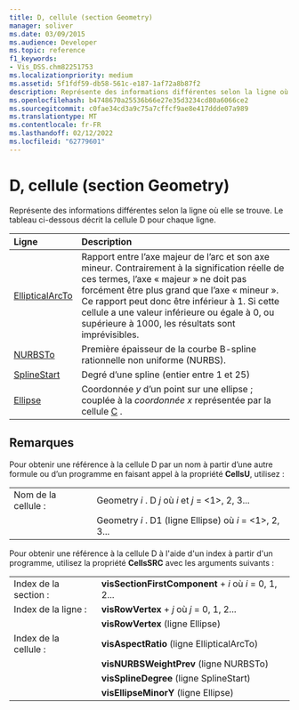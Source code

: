 ```yaml
---
title: D, cellule (section Geometry)
manager: soliver
ms.date: 03/09/2015
ms.audience: Developer
ms.topic: reference
f1_keywords:
- Vis_DSS.chm82251753
ms.localizationpriority: medium
ms.assetid: 5f1fdf59-db58-561c-e187-1af72a8b87f2
description: Représente des informations différentes selon la ligne où elle se trouve. Le tableau ci-dessous décrit la cellule D pour chaque ligne.
ms.openlocfilehash: b4748670a25536b66e27e35d3234cd80a6066ce2
ms.sourcegitcommit: c0fae34cd3a9c75a7cffcf9ae8e417ddde07a989
ms.translationtype: MT
ms.contentlocale: fr-FR
ms.lasthandoff: 02/12/2022
ms.locfileid: "62779601"
---
```

# <a name="d-cell-geometry-section"></a>D, cellule (section Geometry)

Représente des informations différentes selon la ligne où elle se trouve. Le tableau ci-dessous décrit la cellule D pour chaque ligne.
  
|Ligne|Description|
|:-----|:-----|
|[EllipticalArcTo](ellipticalarcto-row-geometry-section.md) <br/> | Rapport entre l’axe majeur de l’arc et son axe mineur. Contrairement à la signification réelle de ces termes, l’axe « majeur » ne doit pas forcément être plus grand que l’axe « mineur ». Ce rapport peut donc être inférieur à 1. Si cette cellule a une valeur inférieure ou égale à 0, ou supérieure à 1000, les résultats sont imprévisibles. |
|[NURBSTo](nurbsto-row-geometry-section.md) <br/> | Première épaisseur de la courbe B-spline rationnelle non uniforme (NURBS). |
|[SplineStart](splinestart-row-geometry-section.md) <br/> | Degré d’une spline (entier entre 1 et 25) |
|[Ellipse](ellipse-row-geometry-section.md) <br/> | Coordonnée  *y*  d’un point sur une ellipse ; couplée à la  *coordonnée x*  représentée par la cellule [C](c-cell-geometry-section.md) . |
   
## <a name="remarks"></a>Remarques

Pour obtenir une référence à la cellule D par un nom à partir d’une autre formule ou d’un programme en faisant appel à la propriété **CellsU**, utilisez : 
  
|||
|:-----|:-----|
| Nom de la cellule :  <br/> | Geometry  *i*  . D  *j*            où  *i*  et  *j*  = <1>, 2, 3... |
|| Geometry  *i*  . D1 (ligne Ellipse) où  *i*  = <1>, 2, 3... |
   
Pour obtenir une référence à la cellule D à l'aide d'un index à partir d'un programme, utilisez la propriété **CellsSRC** avec les arguments suivants : 
  
|||
|:-----|:-----|
| Index de la section :  <br/> |**visSectionFirstComponent** +   *i* où *i* = 0, 1, 2... |
| Index de la ligne :  <br/> |**visRowVertex** +   *j* où *j* = 0, 1, 2... |
||**visRowVertex** (ligne Ellipse)  <br/> |
| Index de la cellule :  <br/> |**visAspectRatio** (ligne EllipticalArcTo)  <br/> |
||**visNURBSWeightPrev** (ligne NURBSTo)  <br/> |
||**visSplineDegree** (ligne SplineStart)  <br/> |
||**visEllipseMinorY** (ligne Ellipse)  <br/> |
   

